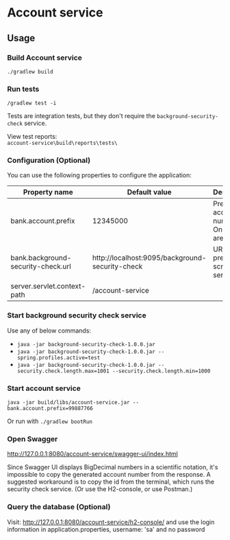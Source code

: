 # Account service

## Usage

### Build Account service

`./gradlew build`

### Run tests

`/gradlew test -i`

Tests are integration tests, but they don't require the `background-security-check` service.

View test reports:  
`account-service\build\reports\tests\`

### Configuration (Optional)

You can use the following properties to configure the application:

| Property name                      | Default value                                   | Description                                        | 
|------------------------------------|-------------------------------------------------|----------------------------------------------------|
| bank.account.prefix                | 12345000                                        | Prefix for account number. Only digits are allowed |
| bank.background-security-check.url | http://localhost:9095/background-security-check | URL for the pre-screening service                  |
| server.servlet.context-path        | /account-service                                |                                                    |

### Start background security check service

Use any of below commands:

- `java -jar background-security-check-1.0.0.jar`
- `java -jar background-security-check-1.0.0.jar --spring.profiles.active=test`
- `java -jar background-security-check-1.0.0.jar --security.check.length.max=1001 --security.check.length.min=1000`

### Start account service

`java -jar build/libs/account-service.jar --bank.account.prefix=99887766`

Or run with
`./gradlew bootRun`

### Open Swagger

http://127.0.0.1:8080/account-service/swagger-ui/index.html

Since Swagger UI displays BigDecimal numbers in a scientific notation, it's impossible to copy the generated account number from the response.
A suggested workaround is to copy the id from the terminal, which runs the security check service. (Or use the H2-console, or use Postman.)

### Query the database (Optional)

Visit: http://127.0.0.1:8080/account-service/h2-console/ and use the login information in application.properties, 
username: 'sa' and no password